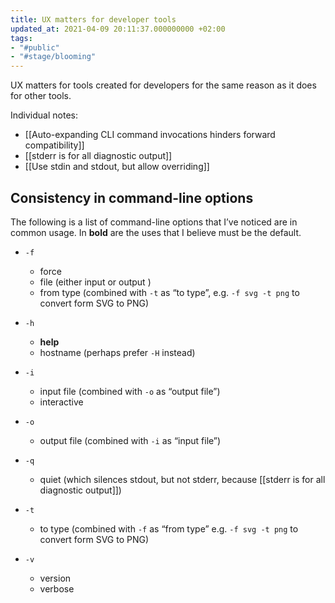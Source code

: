 ```yaml
---
title: UX matters for developer tools
updated_at: 2021-04-09 20:11:37.000000000 +02:00
tags:
- "#public"
- "#stage/blooming"
---
```



UX matters for tools created for developers for the same reason as it does for other tools.

Individual notes:

* [[Auto-expanding CLI command invocations hinders forward compatibility]]
* [[stderr is for all diagnostic output]]
* [[Use stdin and stdout, but allow overriding]]

## Consistency in command-line options
The following is a list of command-line options that I’ve noticed are in common usage. In **bold** are the uses that I believe must be the default.

* `-f`
	* force
	* file (either input or output )
	* from type (combined with `-t` as “to type”, e.g. `-f svg -t png` to convert form SVG to PNG)

* `-h`
	* **help**
	* hostname (perhaps prefer `-H` instead)

* `-i`
	* input file (combined with `-o` as “output file”)
	* interactive

* `-o`
	* output file (combined with `-i` as “input file”)

* `-q`
	* quiet (which silences stdout, but not stderr, because [[stderr is for all diagnostic output]])

* `-t`
	* to type (combined with `-f` as “from type” e.g. `-f svg -t png` to convert form SVG to PNG)

* `-v`
	* version
	* verbose